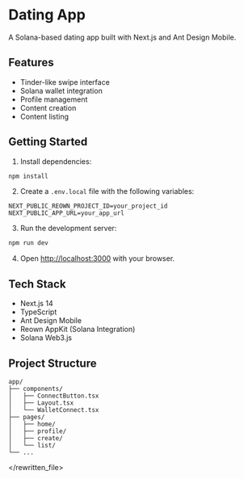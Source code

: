 # Dating App

A Solana-based dating app built with Next.js and Ant Design Mobile.

## Features

- Tinder-like swipe interface
- Solana wallet integration
- Profile management
- Content creation
- Content listing

## Getting Started

1. Install dependencies:
```bash
npm install
```

2. Create a `.env.local` file with the following variables:
```
NEXT_PUBLIC_REOWN_PROJECT_ID=your_project_id
NEXT_PUBLIC_APP_URL=your_app_url
```

3. Run the development server:
```bash
npm run dev
```

4. Open [http://localhost:3000](http://localhost:3000) with your browser.

## Tech Stack

- Next.js 14
- TypeScript
- Ant Design Mobile
- Reown AppKit (Solana Integration)
- Solana Web3.js

## Project Structure

```
app/
├── components/
│   ├── ConnectButton.tsx
│   ├── Layout.tsx
│   └── WalletConnect.tsx
├── pages/
│   ├── home/
│   ├── profile/
│   ├── create/
│   └── list/
└── ...
```

</rewritten_file>
